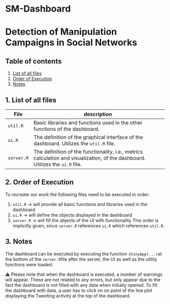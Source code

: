 # SM-Dashboard

# Detection of Manipulation Campaigns in Social Networks 
## Table of contents
1. [List of all files](#1-list-of-all-files)
2. [Order of Execution](#2-order-of-execution)
3. [Notes](#notes)

## 1. List of all files
| File        | description            |
|--------------------------|--------------------|
| ``util.R``| Basic libraries and functions used in the other functions of the dashboard.|
| ``ui.R`` | The definition of the graphical interface of the dashboard. Utilizes the ``util.R`` file. |
| ``server.R`` | The definition of the functionality, i.e., metrics calculation and visualization, of the dashboard. Utilizes the ``ui.R`` file. |

## 2. Order of Execution
To recreate our work the following files need to be executed in order:
1. ``util.R`` &rarr; will provide all basic functions and libraries used in the dashboard 
2. ``ui.R`` &rarr; will define the objects displayed in the dashboard 
3. ``server.R`` &rarr; will fill the objects of the UI with functionality 
This order is implicitly given, since ``server.R`` references ``ui.R`` which references ``util.R``. 

## 3. Notes 

The dashboard can be executed by executing the function ``shinyApp(...)``at the bottom of the ``server.R``file after the server, the UI as well as the utility functions were loaded. 

:warning: Please note that when the dashboard is executed, a number of warnings will appear. These are not related to any errors, but only appear due to the fact the dashboard is not filled with any data when initially opened. To fill the dashboard with data, a user has to click on on point of the line plot displaying the Tweeting activity at the top of the dashboard. 
